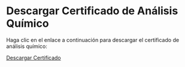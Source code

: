 <!DOCTYPE html>
<html lang="en">
<head>
    <meta charset="UTF-8">
    <meta name="viewport" content="width=device-width, initial-scale=1.0">
    <title>Certificado de Análisis Químico</title>
</head>
<body>
    <h1>Descargar Certificado de Análisis Químico</h1>
    <p>Haga clic en el enlace a continuación para descargar el certificado de análisis químico:</p>
    <a href="ENLACE_DE_DESCARGA" download>Descargar Certificado</a>
</body>
</html>

